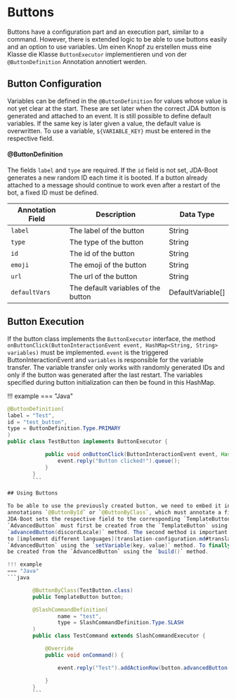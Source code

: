 # Buttons

Buttons have a configuration part and an execution part, similar to a command. However, there is extended logic to be
able to use buttons easily and an option to use variables. Um einen Knopf zu erstellen muss eine Klasse die Klasse
`ButtonExecutor` implementieren und von der `@ButtonDefinition` Annotation annotiert werden.

## Button Configuration

Variables can be defined in the `@ButtonDefinition` for values whose value is not yet clear at the start. These are set
later when the correct JDA button is generated and attached to an event. It is still possible to define default
variables. If the same key is later given a value, the default value is overwritten. To use a variable,
`${VARIABLE_KEY}` must be entered in the respective field.

#### @ButtonDefinition

The fields `label` and `type` are required. If the `id` field is not set, JDA-Boot generates a new random ID each time
it is booted. If a button already attached to a message should continue to work even after a restart of the bot, a fixed
ID must be defined.

| Annotation Field | Description                         | Data Type         |
|------------------|-------------------------------------|-------------------|
| `label`          | The label of the button             | String            |
| `type`           | The type of the button              | String            |
| `id`             | The id of the button                | String            |
| `emoji`          | The emoji of the button             | String            |
| `url`            | The url of the button               | String            |
| `defaultVars`    | The default variables of the button | DefaultVariable[] |

## Button Execution

If the button class implements the `ButtonExecutor` interface, the method
`onButtonClick(ButtonInteractionEvent event, HashMap<String, String> variables)` must be implemented. `event` is the
triggered ButtonInteractionEvent and `variables` is responsible for the variable transfer. The variable transfer only
works with randomly generated IDs and only if the button was generated after the last restart. The variables specified
during button initialization can then be found in this HashMap.

!!! example
=== "Java"
```java
@ButtonDefinition(
label = "Test",
id = "test_button",
type = ButtonDefinition.Type.PRIMARY
)
public class TestButton implements ButtonExecutor {

            public void onButtonClick(ButtonInteractionEvent event, HashMap<String, String> variables) {
                event.reply("Button clicked!").queue();
            }
        }
        ```

## Using Buttons

To be able to use the previously created button, we need to embed it in other parts of JDA-Boot. For this, there are the
annotations `@ButtonById` or `@ButtonByClass`, which must annotate a field with the type `TemplateButton`. On startup,
JDA-Boot sets the respective field to the corresponding `TemplateButton`. To be able to use the button, an
`AdvancedButton` must first be created from the `TemplateButton` using the `advancedButton()` or
`advancedButton(discordLocale)` method. The second method is important if the bot is supposed
to [implement different languages](translation-configuration.md#translation-system). Variables can then be set in the
`AdvancedButton` using the `setVariable(key, value)` method. To finally pass the button to an event, a JDA `Button` must
be created from the `AdvancedButton` using the `build()` method.

!!! example
=== "Java"
```java

        @ButtonByClass(TestButton.class)
        public TemplateButton button;

        @SlashCommandDefinition(
                name = "test",
                type = SlashCommandDefinition.Type.SLASH
        )
        public class TestCommand extends SlashCommandExecutor {

            @Override
            public void onCommand() {

                event.reply("Test").addActionRow(button.advancedButton().build()).queue();

            }
        }
        ```